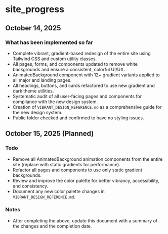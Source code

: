 # site_progress

## October 14, 2025

### What has been implemented so far
- Complete vibrant, gradient-based redesign of the entire site using Tailwind CSS and custom utility classes.
- All pages, forms, and components updated to remove white backgrounds and ensure a consistent, colorful UI/UX.
- AnimatedBackground component with 12+ gradient variants applied to all major and landing pages.
- All headings, buttons, and cards refactored to use new gradient and dark theme utilities.
- Systematic audit of all user-facing pages and components for compliance with the new design system.
- Creation of `VIBRANT_DESIGN_REFERENCE.md` as a comprehensive guide for the new design system.
- Public folder checked and confirmed to have no styling issues.


## October 15, 2025 (Planned)

### Todo
- Remove all AnimatedBackground animation components from the entire site (replace with static gradients for performance).
- Refactor all pages and components to use only static gradient backgrounds.
- Review and improve the color palette for better vibrancy, accessibility, and consistency.
- Document any new color palette changes in `VIBRANT_DESIGN_REFERENCE.md`.

### Notes
- After completing the above, update this document with a summary of the changes and the completion date.
